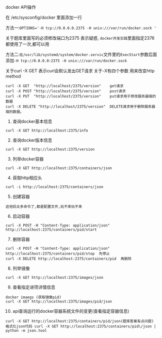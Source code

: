 docker API操作  

在 /etc/sysconfig/docker  里面添加一行

方法一:`OPTIONS='-H tcp://0.0.0.0.2375 -H unix:///var/run/docker.sock '`

关于题库里面写的必须修改端口为2375 表示疑惑, `docker开发实践`里面指定2376  都使用了一次,都可以用 

方法二:`在/usr/lib/systemd/system/docker.servic`文件里的`ExecStart`参数后面添加`-H tcp://0.0.0.0:2375 -H unix:///var/run/docker.sock` 

关于curl -X GET 表示curl会默认发出GET请求 关于-X有四个参数 用来改变http method

```
curl -X GET  "http://localhost/2375/version"    get请求
curl -X POST "http://localhost/2375/version"    post请求
curl -X PUT  "http://localhost/2375/version"    put请求用于修改服务器端的数据
curl -X DELETE "http://localhost/2375/version"  DELETE请求用于删除服务器端的数据。
```

1. 查询docker基本信息

```
curl -X GET http://localhost:2375/info
```

2. 查询docker版本信息

```
curl -X GET http://localhost:2375/version
```

3. 列举docker容器

```
curl -X GET http://localhost:2375/containers/json
```

4. 获取http相应头

```
curl -i http://localhost:2375/containers/json
```

5. 创建容器

```
这他妈太多命令了,都是配置文件,玩不来玩不来
```

6. 启动容器

```
curl -X POST -H "Content-Type: application/json" http://localhost:2375/containers/pid/start
```

7. 删除容器

```
curl -X POST -H "Content-Type: application/json" http://localhost:2375/containers/pid/stop  先停止
curl -X DELETE http://localhost:2375/containers/pid  再删除
```

8. 列举镜像

```
curl -X GET http://localhost:2375/images/json
```

9. 查看指定进项详情信息

```
docker imaegs (获取镜像pid)
curl -X GET http://localhost:2375/images/pid/json
```

10. api查询运行的docker容器系统文件的变更(查看指定容器信息)

```
curl -X GET http://localhost:2375/containers/pid/json(题库答案有点问题)
格式化json代码 curl -X GET http://localhost:2375/containers/pid\/json | python -m json.tool
```



